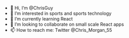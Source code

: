 - 👋 Hi, I’m @ChrisGuy
- 👀 I’m interested in sports and sports technology
- 🌱 I’m currently learning React
- 💞️ I’m looking to collaborate on small scale React apps
- 📫 How to reach me: Twitter @Chris_Morgan_55 